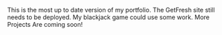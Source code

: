 This is the most up to date version of my portfolio.
The GetFresh site still needs to be deployed.
My blackjack game could use some work.
More Projects Are coming soon!
